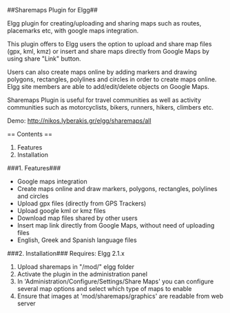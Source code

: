 ##Sharemaps Plugin for Elgg##

Elgg plugin for creating/uploading and sharing maps such as routes, placemarks etc, with google maps integration.

This plugin offers to Elgg users the option to upload and share map files (gpx, kml, kmz) or insert and share maps directly from Google Maps by using share "Link" button.

Users can also create maps online by adding markers and drawing polygons, rectangles, polylines and circles in order to create maps online. Elgg site members are able to add/edit/delete objects on Google Maps.

Sharemaps Plugin is useful for travel communities as well as activity communities such as motorcyclists, bikers, runners, hikers, climbers etc.

Demo: http://nikos.lyberakis.gr/elgg/sharemaps/all


== Contents ==

1. Features
2. Installation


###1. Features###
- Google maps integration
- Create maps online and draw markers, polygons, rectangles, polylines and circles
- Upload gpx files (directly from GPS Trackers)
- Upload google kml or kmz files
- Download map files shared by other users
- Insert map link directly from Google Maps, without need of uploading files
- English, Greek and Spanish language files


###2. Installation###
Requires: Elgg 2.1.x

1. Upload sharemaps in "/mod/" elgg folder
2. Activate the plugin in the administration panel
3. In 'Administration/Configure/Settings/Share Maps' you can configure several map options and select which type of maps to enable
4. Ensure that images at 'mod/sharemaps/graphics' are readable from web server
